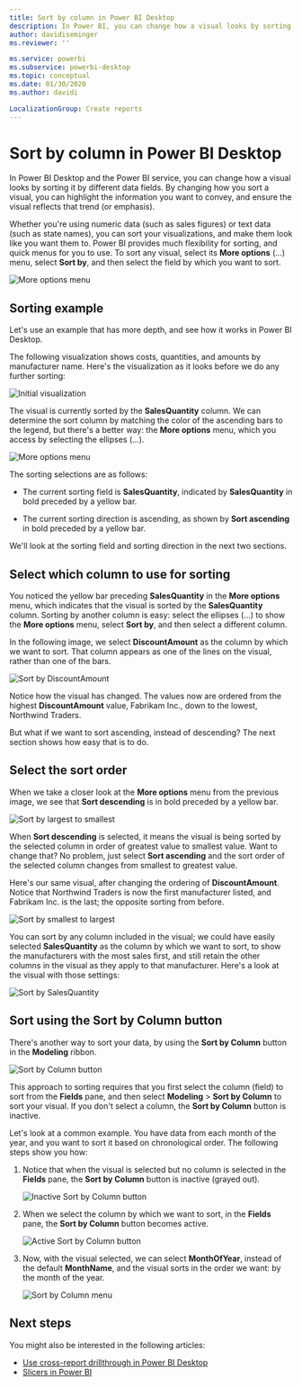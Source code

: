 ```yaml
---
title: Sort by column in Power BI Desktop
description: In Power BI, you can change how a visual looks by sorting it by different data fields.
author: davidiseminger
ms.reviewer: ''

ms.service: powerbi
ms.subservice: powerbi-desktop
ms.topic: conceptual
ms.date: 01/30/2020
ms.author: davidi

LocalizationGroup: Create reports
---
```

# Sort by column in Power BI Desktop
In Power BI Desktop and the Power BI service, you can change how a visual looks by sorting it by different data fields. By changing how you sort a visual, you can highlight the information you want to convey, and ensure the visual reflects that trend (or emphasis).

Whether you're using numeric data (such as sales figures) or text data (such as state names), you can sort your visualizations, and make them look like you want them to. Power BI provides much flexibility for sorting, and quick menus for you to use. To sort any visual, select its **More options** (...) menu, select **Sort by**, and then select the field by which you want to sort.

![More options menu](media/desktop-sort-by-column/sortbycolumn_2.png)

## Sorting example
Let's use an example that has more depth, and see how it works in Power BI Desktop.

The following visualization shows costs, quantities, and amounts by manufacturer name. Here's the visualization as it looks before we do any further sorting:

![Initial visualization](media/desktop-sort-by-column/sortbycolumn_1.png)

The visual is currently sorted by the **SalesQuantity** column. We can determine the sort column by matching the color of the ascending bars to the legend, but there's a better way: the **More options** menu, which you access by selecting the ellipses (...).

![More options menu](media/desktop-sort-by-column/sortbycolumn_2.png)

The sorting selections are as follows:

* The current sorting field is **SalesQuantity**, indicated by **SalesQuantity** in bold preceded by a yellow bar. 

* The current sorting direction is ascending, as shown by **Sort ascending** in bold preceded by a yellow bar.

We'll look at the sorting field and sorting direction in the next two sections.

## Select which column to use for sorting
You noticed the yellow bar preceding **SalesQuantity** in the **More options** menu, which indicates that the visual is sorted by the **SalesQuantity** column. Sorting by another column is easy: select the ellipses (...) to show the **More options** menu, select **Sort by**, and then select a different column.

In the following image, we select **DiscountAmount** as the column by which we want to sort. That column appears as one of the lines on the visual, rather than one of the bars. 

![Sort by DiscountAmount](media/desktop-sort-by-column/sortbycolumn_3.png)

Notice how the visual has changed. The values now are ordered from the highest **DiscountAmount** value, Fabrikam Inc., down to the lowest, Northwind Traders. 

But what if we want to sort ascending, instead of descending? The next section shows how easy that is to do.

## Select the sort order
When we take a closer look at the **More options** menu from the previous image, we see that **Sort descending** is in bold preceded by a yellow bar.

![Sort by largest to smallest](media/desktop-sort-by-column/sortbycolumn_4.png)

When **Sort descending** is selected, it means the visual is being sorted by the selected column in order of greatest value to smallest value. Want to change that? No problem, just select **Sort ascending** and the sort order of the selected column changes from smallest to greatest value.

Here's our same visual, after changing the ordering of **DiscountAmount**. Notice that Northwind Traders is now the first manufacturer listed, and Fabrikam Inc. is the last; the opposite sorting from before.

![Sort by smallest to largest](media/desktop-sort-by-column/sortbycolumn_5.png)

You can sort by any column included in the visual; we could have easily selected **SalesQuantity** as the column by which we want to sort, to show the manufacturers with the most sales first, and still retain the other columns in the visual as they apply to that manufacturer. Here's a look at the visual with those settings:

![Sort by SalesQuantity](media/desktop-sort-by-column/sortbycolumn_6.png)

## Sort using the Sort by Column button
There's another way to sort your data, by using the **Sort by Column** button in the **Modeling** ribbon.

![Sort by Column button](media/desktop-sort-by-column/sortbycolumn_8.png)

This approach to sorting requires that you first select the column (field) to sort from the **Fields** pane, and then select **Modeling** > **Sort by Column** to sort your visual. If you don't select a column, the **Sort by Column** button is inactive.

Let's look at a common example. You have data from each month of the year, and you want to sort it based on chronological order. The following steps show you how:

1. Notice that when the visual is selected but no column is selected in the **Fields** pane, the **Sort by Column** button is inactive (grayed out).
   
   ![Inactive Sort by Column button](media/desktop-sort-by-column/sortbycolumn_9.png)

2. When we select the column by which we want to sort, in the **Fields** pane, the **Sort by Column** button becomes active.
   
   ![Active Sort by Column button](media/desktop-sort-by-column/sortbycolumn_10.png)
3. Now, with the visual selected, we can select **MonthOfYear**, instead of the default **MonthName**, and the visual sorts in the order we want: by the month of the year.
   
   ![Sort by Column menu](media/desktop-sort-by-column/sortbycolumn_11.png)


<!---
This functionality is no longer active. Jan 2020

## Getting back to default column for sorting
You can sort by any column you'd like, but there may be times when you want the visual to return to its default sorting column. No problem. For a visual that has a sort column selected, open the **More options** menu and select that column again, and the visualization returns to its default sort column.

For example, here's our previous chart:

![Initial visualization](media/desktop-sort-by-column/sortbycolumn_6.png)

When we go back to the menu and select **SalesQuantity** again, the visual defaults to being ordered alphabetically by **Manufacturer**, as shown in the following image.

![Default sort order](media/desktop-sort-by-column/sortbycolumn_7.png)

With so many options for sorting your visuals, creating just the chart or image you want is easy.
--->

## Next steps

You might also be interested in the following articles:

* [Use cross-report drillthrough in Power BI Desktop](desktop-cross-report-drill-through.md)
* [Slicers in Power BI](visuals/power-bi-visualization-slicers.md)

